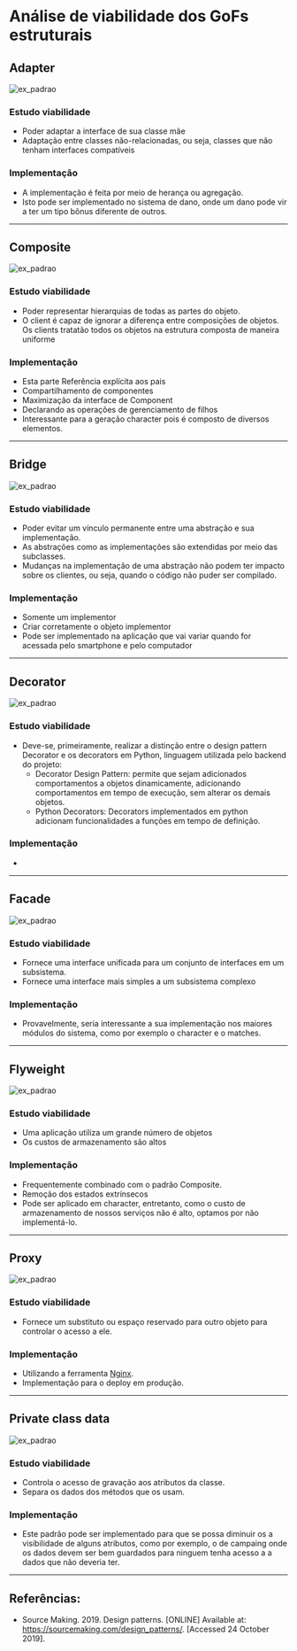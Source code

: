 # Análise de viabilidade dos GoFs estruturais

## Adapter
![ex_padrao](https://sourcemaking.com/files/v2/content/patterns/Adapter_1.png)

### Estudo viabilidade
- Poder adaptar a interface de sua classe mãe
- Adaptação entre classes não-relacionadas, ou seja, classes que não tenham interfaces compatíveis
### Implementação
- A implementação é feita por meio de herança ou agregação.
- Isto pode ser implementado no sistema de dano, onde um dano pode vir a ter um tipo bônus diferente de outros.

---


## Composite
![ex_padrao](https://sourcemaking.com/files/v2/content/patterns/Composite.png)
### Estudo viabilidade
- Poder representar hierarquias de todas as partes do objeto.
- O client é capaz de ignorar a diferença entre composições de objetos. Os clients tratatão todos os objetos na estrutura composta de maneira uniforme
### Implementação
- Esta parte Referência explícita aos pais
- Compartilhamento de componentes
- Maximização da interface de Component
- Declarando as operações de gerenciamento de filhos
- Interessante para a geração character pois é composto de diversos elementos.

---


## Bridge
![ex_padrao](https://sourcemaking.com/files/v2/content/patterns/Bridge__.png)
### Estudo viabilidade
- Poder evitar um vínculo permanente entre uma abstração e sua implementação.
- As abstrações como as implementações são extendidas por meio das subclasses.
- Mudanças na implementação de uma abstração não podem ter impacto sobre os clientes, ou seja, quando o código não puder ser compilado.
### Implementação
- Somente um implementor
- Criar corretamente o objeto implementor
- Pode ser implementado na aplicação que vai variar quando for acessada pelo smartphone e pelo computador

---


## Decorator
![ex_padrao](https://sourcemaking.com/files/v2/content/patterns/Decorator_.png)
### Estudo viabilidade
- Deve-se, primeiramente, realizar a distinção entre o design pattern Decorator e os decorators em Python, linguagem utilizada pelo backend do projeto:
  - Decorator Design Pattern: permite que sejam adicionados comportamentos a objetos dinamicamente, adicionando comportamentos em tempo de execução, sem alterar os demais objetos.
  - Python Decorators: Decorators implementados em python adicionam funcionalidades a funções em tempo de definição.

### Implementação
-

---


## Facade
![ex_padrao](https://sourcemaking.com/files/v2/content/patterns/Facade1.png)
### Estudo viabilidade
- Fornece uma interface unificada para um conjunto de interfaces em um subsistema.
- Fornece uma interface mais simples a um subsistema complexo
### Implementação
- Provavelmente, seria interessante a sua implementação nos maiores módulos do sistema, como por exemplo o character e o matches.

---


## Flyweight
![ex_padrao](https://sourcemaking.com/files/v2/content/patterns/Flyweight_1.png)
### Estudo viabilidade
- Uma aplicação utiliza um grande número de objetos
- Os custos de armazenamento são altos
### Implementação
- Frequentemente combinado com o padrão Composite.
- Remoção dos estados extrínsecos
- Pode ser aplicado em character, entretanto, como o custo de armazenamento de nossos serviços não é alto, optamos por não implementá-lo.

---


## Proxy
![ex_padrao](https://sourcemaking.com/files/v2/content/patterns/Proxy1.png)
### Estudo viabilidade
- Fornece um substituto ou espaço reservado para outro objeto para controlar o acesso a ele.
### Implementação
- Utilizando a ferramenta [Nginx](https://docs.nginx.com/nginx/).
- Implementação para o deploy em produção.

---


## Private class data
![ex_padrao](https://sourcemaking.com/files/v2/content/patterns/Private_Data_class1.png)
### Estudo viabilidade
- Controla o acesso de gravação aos atributos da classe.
- Separa os dados dos métodos que os usam.
### Implementação
- Este padrão pode ser implementado para que se possa diminuir os a visibilidade de alguns atributos, como por exemplo, o de campaing onde os dados devem ser bem guardados para ninguem tenha acesso a a dados que não deveria ter.

---


## Referências:
- Source Making. 2019. Design patterns. [ONLINE] Available at: https://sourcemaking.com/design_patterns/. [Accessed 24 October 2019].

